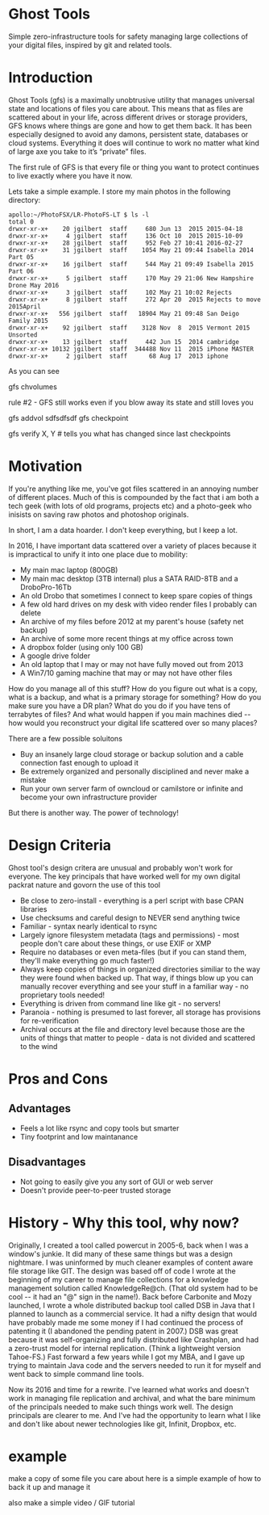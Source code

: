 # Ghost Tools

Simple zero-infrastructure tools for safety managing large collections of your digital files, inspired by git and related tools.

# Introduction

Ghost Tools (gfs) is a maximally unobtrusive utility that manages universal state and locations of files you care about. This means that as files are scattered about in your life, across different drives or storage providers, GFS knows where things are gone and how to get them back. It has been especially designed to avoid any damons, persistent state, databases or cloud systems. Everything it does will continue to work no matter what kind of large axe you take to it’s “private” files.

The first rule of GFS is that every file or thing you want to protect continues to live exactly where you have it now. 

Lets take a simple example. I store my main photos in the following directory:

	apollo:~/PhotoFSX/LR-PhotoFS-LT $ ls -l
	total 0
	drwxr-xr-x+    20 jgilbert  staff     680 Jun 13  2015 2015-04-18
	drwxr-xr-x+     4 jgilbert  staff     136 Oct 10  2015 2015-10-09
	drwxr-xr-x+    28 jgilbert  staff     952 Feb 27 10:41 2016-02-27
	drwxr-xr-x+    31 jgilbert  staff    1054 May 21 09:44 Isabella 2014 Part 05
	drwxr-xr-x+    16 jgilbert  staff     544 May 21 09:49 Isabella 2015 Part 06
	drwxr-xr-x+     5 jgilbert  staff     170 May 29 21:06 New Hampshire Drone May 2016
	drwxr-xr-x+     3 jgilbert  staff     102 May 21 10:02 Rejects
	drwxr-xr-x+     8 jgilbert  staff     272 Apr 20  2015 Rejects to move 2015April
	drwxr-xr-x+   556 jgilbert  staff   18904 May 21 09:48 San Deigo Family 2015
	drwxr-xr-x+    92 jgilbert  staff    3128 Nov  8  2015 Vermont 2015 Unsorted
	drwxr-xr-x+    13 jgilbert  staff     442 Jun 15  2014 cambridge
	drwxr-xr-x+ 10132 jgilbert  staff  344488 Nov 11  2015 iPhone MASTER
	drwxr-xr-x+     2 jgilbert  staff      68 Aug 17  2013 iphone


As you can see

gfs chvolumes

rule #2 - GFS still works even if you blow away its state and still loves you


gfs addvol sdfsdfsdf
gfs checkpoint

gfs verify X, Y
		# tells you what has changed since last checkpoints






# Motivation

If you're anything like me, you've got files scattered in an annoying number of different places. Much of this is compounded by the fact that i am both a tech geek (with lots of old programs, projects etc) and a photo-geek who inisists on saving raw photos and photoshop originals. 

In short, I am a data hoarder. I don't keep everything, but I keep a lot.

In 2016, I have important data scattered over a variety of places because it is impractical to unify it into one place due to mobility:

- My main mac laptop (800GB)
- My main mac desktop (3TB internal) plus a SATA RAID-8TB and a DroboPro-16Tb
- An old Drobo that sometimes I connect to keep spare copies of things
- A few old hard drives on my desk with video render files I probably can delete
- An archive of my files before 2012 at my parent's house (safety net backup)
- An archive of some more recent things at my office across town
- A dropbox folder (using only 100 GB)
- A google drive folder
- An old laptop that I may or may not have fully moved out from 2013
- A Win7/10 gaming machine that may or may not have other files

How do you manage all of this stuff? How do you figure out what is a copy, what is a backup, and what is a primary storage for something? How do you make sure you have a DR plan? What do you do if you have tens of terrabytes of files? And what would happen if you main machines died -- how would you reconstruct your digital life scattered over so many places?

There are a few possible soluitons

- Buy an insanely large cloud storage or backup solution and a cable connection fast enough to upload it
- Be extremely organized and personally disciplined and never make a mistake
- Run your own server farm of owncloud or camilstore or infinite and become your own infrastructure provider

But there is another way. The power of technology!

# Design Criteria

Ghost tool's design critera are unusual and probably won't work for everyone. The key principals that have worked well for my own digital packrat nature and govorn the use of this tool

- Be close to zero-install - everything is a perl script with base CPAN libraries
- Use checksums and careful design to NEVER send anything twice
- Familiar - syntax nearly identical to rsync
- Largely ignore filesystem metadata (tags and permissions) - most people don't care about these things, or use EXIF or XMP
- Require no databases or even meta-files (but if you can stand them, they'll make everything go much faster!)
- Always keep copies of things in organized directories similiar to the way they were found when backed up. That way, if things blow up you can manually recover everything and see your stuff in a familiar way - no proprietary tools needed!
- Everything is driven from command line like git - no servers!
- Paranoia - nothing is presumed to last forever, all storage has provisions for re-verification
- Archival occurs at the file and directory level because those are the units of things that matter to people - data is not divided and scattered to the wind

# Pros and Cons

## Advantages

- Feels a lot like rsync and copy tools but smarter
- Tiny footprint and low maintanance

## Disadvantages

- Not going to easily give you any sort of GUI or web server
- Doesn't provide peer-to-peer trusted storage




# History - Why this tool, why now?

Originally, I created a tool called powercut in 2005-6, back when I was a window's junkie. It did many of these same things but was a design nightmare. I was uninformed by much cleaner examples of content aware file storage like GIT. The design was based off of code I wrote at the beginning of my career to manage file collections for a knowledge management solution called KnowledgeRe@ch. (That old system had to be cool -- it had an "@" sign in the name!). Back before Carbonite and Mozy launched, I wrote a whole distributed backup tool called DSB in Java that I planned to launch as a commercial service. It had a nifty design that would have probably made me some money if I had continued the process of patenting it (I abandoned the pending patent in 2007.) DSB was great because it was self-organizing and fully distributed like Crashplan, and had a zero-trust model for internal replication. (Think a lightweight version Tahoe-FS.) Fast forward a few years while I got my MBA, and I gave up trying to maintain Java code and the servers needed to run it for myself and went back to simple command line tools. 

Now its 2016 and time for a rewrite. I've learned what works and doesn't work in managing file replication and archival, and what the bare minimum of the principals needed to make such things work well. The design principals are clearer to me. And I've had the opportunity to learn what I like and don't like about newer technologies like git, Infinit, Dropbox, etc.

# example

make a copy of some file you care about
here is a simple example of how to back it up and manage it

also make a simple video / GIF tutorial





